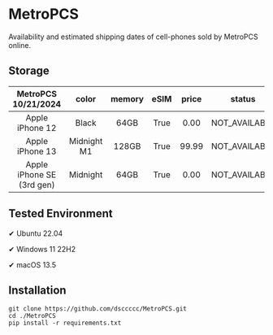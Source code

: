 # MetroPCS
Availability and estimated shipping dates of cell-phones sold by MetroPCS online.
## Storage
|MetroPCS 10/21/2024|color|memory|eSIM|price|status|shipping from|shipping to|
|:--:|:--:|:--:|:--:|:--:|:--:|:--:|:--:|
|Apple iPhone 12|Black|64GB|True|0.00|NOT_AVAILABLE|10/28/2024|11/04/2024|
|Apple iPhone 13|Midnight M1|128GB|True|99.99|NOT_AVAILABLE|10/28/2024|11/04/2024|
|Apple iPhone SE (3rd gen)|Midnight|64GB|True|0.00|NOT_AVAILABLE|10/28/2024|11/04/2024|

## Tested Environment
✔ Ubuntu 22.04

✔ Windows 11 22H2

✔ macOS 13.5
## Installation
```
git clone https://github.com/dsccccc/MetroPCS.git
cd ./MetroPCS
pip install -r requirements.txt
```
